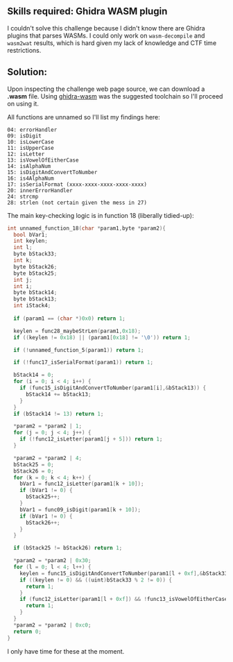 ## Skills required: Ghidra WASM plugin

I couldn't solve this challenge because I didn't know there are Ghidra plugins that parses WASMs.
I could only work on `wasm-decompile` and `wasm2wat` results, which is hard given my lack of knowledge and CTF time restrictions.

## Solution:

Upon inspecting the challenge web page source, we can download a **.wasm** file.
Using [ghidra-wasm](https://github.com/nneonneo/ghidra-wasm-plugin) was the suggested toolchain so I'll proceed on using it.

All functions are unnamed so I'll list my findings here:

```
04: errorHandler
09: isDigit
10: isLowerCase
11: isUpperCase
12: isLetter
13: isVowelOfEitherCase
14: isAlphaNum
15: isDigitAndConvertToNumber
16: is4AlphaNum
17: isSerialFormat (xxxx-xxxx-xxxx-xxxx-xxxx)
20: innerErrorHandler
24: strcmp
28: strlen (not certain given the mess in 27)
```

The main key-checking logic is in function 18 (liberally tidied-up):

``` c
int unnamed_function_18(char *param1,byte *param2){
  bool bVar1;
  int keylen;
  int l;
  byte bStack33;
  int k;
  byte bStack26;
  byte bStack25;
  int j;
  int i;
  byte bStack14;
  byte bStack13;
  int iStack4;
  
  if (param1 == (char *)0x0) return 1;

  keylen = func28_maybeStrLen(param1,0x18);
  if ((keylen != 0x18) || (param1[0x18] != '\0')) return 1;

  if (!unnamed_function_5(param1)) return 1;

  if (!func17_isSerialFormat(param1)) return 1;

  bStack14 = 0;
  for (i = 0; i < 4; i++) {
    if (func15_isDigitAndConvertToNumber(param1[i],&bStack13)) {
      bStack14 += bStack13;
    }
  }
  if (bStack14 != 13) return 1;

  *param2 = *param2 | 1;
  for (j = 0; j < 4; j++) {
    if (!func12_isLetter(param1[j + 5])) return 1;
  }

  *param2 = *param2 | 4;
  bStack25 = 0;
  bStack26 = 0;
  for (k = 0; k < 4; k++) {
    bVar1 = func12_isLetter(param1[k + 10]);
    if (bVar1 != 0) {
      bStack25++;
    }
    bVar1 = func09_isDigit(param1[k + 10]);
    if (bVar1 != 0) {
      bStack26++;
    }
  }

  if (bStack25 != bStack26) return 1;

  *param2 = *param2 | 0x30;
  for (l = 0; l < 4; l++) {
    keylen = func15_isDigitAndConvertToNumber(param1[l + 0xf],&bStack33);
    if ((keylen != 0) && ((uint)bStack33 % 2 != 0)) {
      return 1;
    }
    if (func12_isLetter(param1[l + 0xf]) && !func13_isVowelOfEitherCase(param1[l + 0xf])) {
      return 1;
    }
  }
  *param2 = *param2 | 0xc0;
  return 0;
}
```

I only have time for these at the moment.
